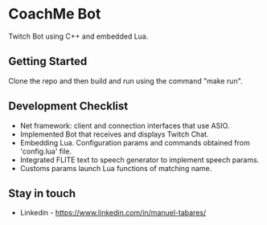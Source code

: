 # CoachMe Bot

Twitch Bot using C++ and embedded Lua.

## Getting Started

Clone the repo and then build and run using the command "make run".

## Development Checklist

+ Net framework: client and connection interfaces that use ASIO.
+ Implemented Bot that receives and displays Twitch Chat.
+ Embedding Lua. Configuration params and commands obtained from 'config.lua' file.
+ Integrated FLITE text to speech generator to implement speech params.
+ Customs params launch Lua functions of matching name.


## Stay in touch

+ Linkedin - https://www.linkedin.com/in/manuel-tabares/

